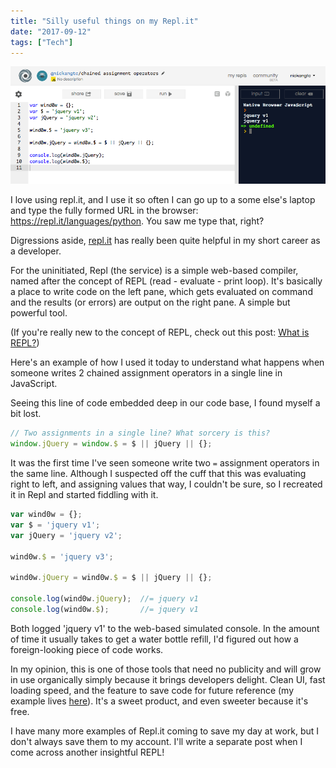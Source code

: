 ```yaml
---
title: "Silly useful things on my Repl.it"
date: "2017-09-12"
tags: ["Tech"]
---
```


![screenshot of a repl.it document](images/Screen-Shot-2017-09-12-at-7.04.18-PM.png)

I love using repl.it, and I use it so often I can go up to a some else's laptop and type the fully formed URL in the browser: https://repl.it/languages/python. You saw me type that, right?

Digressions aside, [repl.it](https://repl.it) has really been quite helpful in my short career as a developer.

For the uninitiated, Repl (the service) is a simple web-based compiler, named after the concept of REPL (read - evaluate - print loop). It's basically a place to write code on the left pane, which gets evaluated on command and the results (or errors) are output on the right pane. A simple but powerful tool.

(If you're really new to the concept of REPL, check out this post: [What is REPL?](/2020-01-06-what-is-repl/))

Here's an example of how I used it today to understand what happens when someone writes 2 chained assignment operators in a single line in JavaScript.

Seeing this line of code embedded deep in our code base, I found myself a bit lost.

```js
// Two assignments in a single line? What sorcery is this?
window.jQuery = window.$ = $ || jQuery || {};
```

It was the first time I've seen someone write two `=` assignment operators in the same line. Although I suspected off the cuff that this was evaluating right to left, and assigning values that way, I couldn't be sure, so I recreated it in Repl and started fiddling with it.

```js
var wind0w = {};
var $ = 'jquery v1';
var jQuery = 'jquery v2';

wind0w.$ = 'jquery v3';

wind0w.jQuery = wind0w.$ = $ || jQuery || {};

console.log(wind0w.jQuery);  //= jquery v1
console.log(wind0w.$);       //= jquery v1
```

Both logged 'jquery v1' to the web-based simulated console. In the amount of time it usually takes to get a water bottle refill, I'd figured out how a foreign-looking piece of code works.

In my opinion, this is one of those tools that need no publicity and will grow in use organically simply because it brings developers delight. Clean UI, fast loading speed, and the feature to save code for future reference (my example lives [here](https://repl.it/Ky7p/2)). It's a sweet product, and even sweeter because it's free.

I have many more examples of Repl.it coming to save my day at work, but I don't always save them to my account. I'll write a separate post when I come across another insightful REPL!
